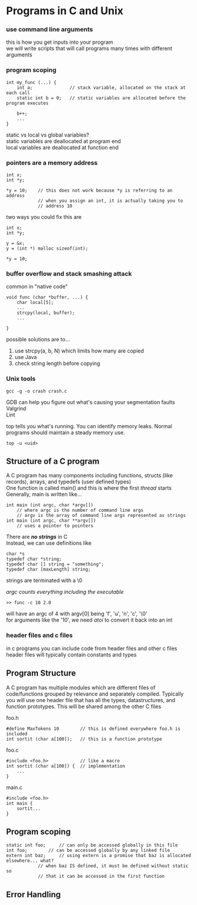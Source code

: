 # Programs in C and Unix
### use command line arguments
this is how you get inputs into your program  
we will write scripts that will call programs many times with different arguments  

### program scoping
```
int my_func (...) {
	int a;				// stack variable, allocated on the stack at each call
	static int b = 0;	// static variables are allocated before the program executes
	
	b++;
	...
}
```
static vs local vs global variables?  
static variables are deallocated at program end  
local variables are deallocated at function end  

### pointers are a memory address
```
int x;
int *y;

*y = 10; 	// this does not work because *y is referring to an address
			// when you assign an int, it is actually taking you to 
			// address 10
```
two ways you could fix this are
```
int x;
int *y;

y = &x;
y = (int *) malloc sizeof(int);

*y = 10;
```

### buffer overflow and stack smashing attack
common in "native code"  
```
void func (char *buffer, ...) {
	char local[5];
	...
	strcpy(local, buffer);
	...
	
}
```
possible solutions are to...  
1. use strcpy(a, b, N) which limits how many are copied  
2. use Java  
3. check string length before copying  

### Unix tools
```
gcc -g -o crash crash.c
```
GDB can help you figure out what's causing your segmentation faults  
Valgrind  
Lint  

top tells you what's running. You can identify memory leaks. Normal programs should maintain a steady memory use.
```
top -u <uid>
```

## Structure of a C program
A C program has many components including functions, structs (like records), arrays, and typedefs (user defined types)  
One function is called main() and this is where the first *thread* starts  
Generally, main is written like...
```
int main (int argc, char *argv[])
	// where argc is the number of command line args
	// argv is the array of command line args represented as strings
int main (int argc, char **argv[]) 
	// uses a pointer to pointers
```
There are ***no strings*** in C  
Instead, we can use definitions like  
```
char *s
typedef char *string;
typedef char [] string = "something";
typedef char [maxLength] string;
```
strings are terminated with a \0

*argc counts everything including the executable*

```
>> func -c 10 2.0
```
will have an argc of 4 with argv[0] being 'f', 'u', 'n', 'c', '\0'  
for arguments like the '10', we need *atoi* to convert it back into an int

### header files and c files
in c programs you can include code from header files and other c files  
header files will typically contain constants and types  

## Program Structure
A C program has multiple modules which are different files of code/functions grouped by relevance and separately compiled. 
Typically you will use one header file that has all the types, datastructures, and function prototypes. This will be shared among the other C files
  
foo.h
```
#define MaxTokens 10		// this is defined everywhere foo.h is included
int sortit (char a[100]);	// this is a function prototype
```
foo.c
```
#include <foo.h>			// like a macro
int sortit (char a[100]) {	// implementation
	...
}
```
main.c
```
#include <foo.h>
int main {
	sortit...
}
```

## Program scoping
```
static int foo;		// can only be accessed globally in this file
int foo;		// can be accessed globally by any linked file
extern int baz;		// using extern is a promise that baz is allocated elsewhere... what?
			// when baz IS defined, it must be defined without static so
			// that it can be accessed in the first function
```

## Error Handling
